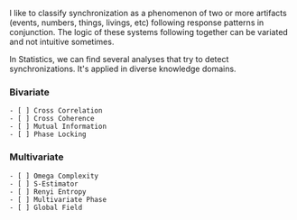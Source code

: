 
I like to classify synchronization as a phenomenon of two or more artifacts (events, numbers, things, livings, etc) following response patterns in conjunction.  The logic of these systems following together can be variated and not intuitive sometimes. 

In Statistics, we can find several analyses that try to detect synchronizations. It's applied in diverse knowledge domains.

### Bivariate 

	- [ ] Cross Correlation
	- [ ] Cross Coherence
	- [ ] Mutual Information
	- [ ] Phase Locking

### Multivariate

	- [ ] Omega Complexity
	- [ ] S-Estimator
	- [ ] Renyi Entropy
	- [ ] Multivariate Phase
	- [ ] Global Field
